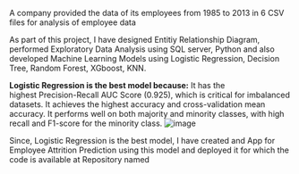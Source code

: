 A company provided the data of its employees from 1985 to 2013 in 6 CSV files for analysis of employee data

As part of this project, I have designed Entitiy Relationship Diagram, performed Exploratory Data Analysis using SQL server, Python and also developed Machine Learning Models using Logistic Regression, Decision Tree, Random Forest, XGboost, KNN.

**Logistic Regression is the best model because:**
It has the highest Precision-Recall AUC Score (0.925), which is critical for imbalanced datasets.
It achieves the highest accuracy and cross-validation mean accuracy.
It performs well on both majority and minority classes, with high recall and F1-score for the minority class.
![image](https://github.com/user-attachments/assets/a21174c8-5528-46f3-9b63-8303e2ba6a5e)

Since, Logistic Regression is the best model, I have created and App for Employee Attrition Prediction using this model and deployed it for which the code is available at Repository named 
